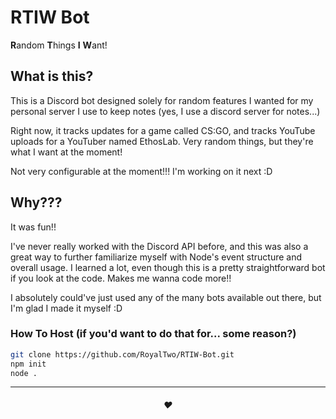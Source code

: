 # RTIW Bot
**R**andom **T**hings **I** **W**ant!

## What is this?
This is a Discord bot designed solely for random features I wanted
for my personal server I use to keep notes (yes, I use a discord server for notes...)

Right now, it tracks updates for a game called CS:GO, and tracks YouTube uploads for a 
YouTuber named EthosLab. Very random things, but they're what I want at the moment!

Not very configurable at the moment!!! I'm working on it next :D

## Why???
It was fun!!

I've never really worked with the Discord API before, and this was also a great way 
to further familiarize myself with Node's event structure and overall usage. I learned
a lot, even though this is a pretty straightforward bot if you look at the code. Makes me wanna code more!!

I absolutely could've just used any of the many bots available out there, but I'm glad I made it myself :D

### How To Host (if you'd want to do that for... some reason?)
```bash
git clone https://github.com/RoyalTwo/RTIW-Bot.git
npm init
node .
```

---
<h6 align="center">❤️</h6>